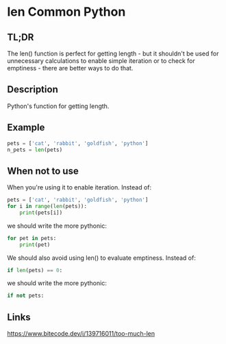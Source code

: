len <a class="status common">Common Python</a>
===

TL;DR
-----

The len() function is perfect for getting length - but it shouldn't be used for unnecessary calculations to enable simple iteration or to check for emptiness - there are better ways to do that.

Description
-----------

Python's function for getting length.

Example
-------

```python
pets = ['cat', 'rabbit', 'goldfish', 'python']
n_pets = len(pets)
```

When not to use
---------------

When you're using it to enable iteration. Instead of:

```python
pets = ['cat', 'rabbit', 'goldfish', 'python']
for i in range(len(pets)):
    print(pets[i])
```

we should write the more pythonic:

```python
for pet in pets:
    print(pet)
```

We should also avoid using len() to evaluate emptiness. Instead of:

```python
if len(pets) == 0:
```

we should write the more pythonic:

```python
if not pets:
```

Links
-----

https://www.bitecode.dev/i/139716011/too-much-len
